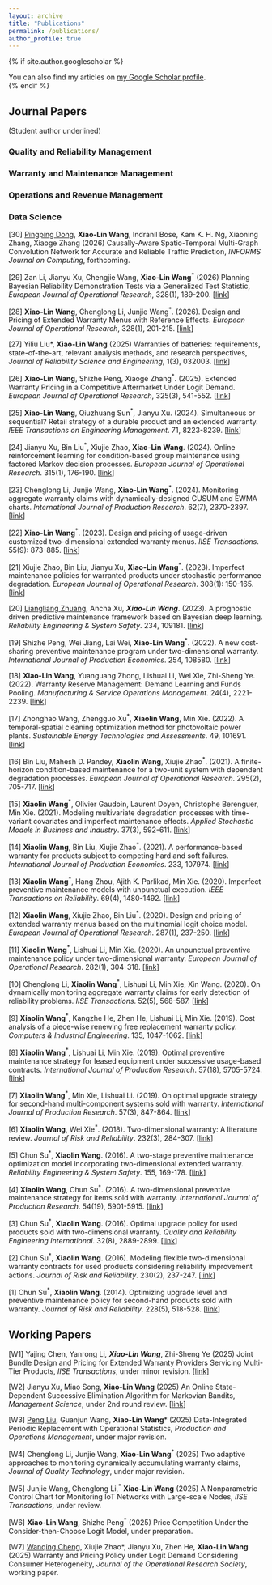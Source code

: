 ```yaml
---
layout: archive
title: "Publications"
permalink: /publications/
author_profile: true
---
```


{% if site.author.googlescholar %}
  <div class="wordwrap">You can also find my articles on <a href="{{site.author.googlescholar}}">my Google Scholar profile</a>.</div>
{% endif %}


<h2>Journal Papers</h2> 
(Student author underlined)

<h3>Quality and Reliability Management</h3>

<h3>Warranty and Maintenance Management</h3>

<h3>Operations and Revenue Management</h3>

<h3>Data Science</h3>

[30] <u>Pingping Dong</u>, <b>Xiao-Lin Wang</b>, Indranil Bose, Kam K. H. Ng, Xiaoning Zhang, Xiaoge Zhang (2026) Causally-Aware Spatio-Temporal Multi-Graph Convolution Network for Accurate and Reliable Traffic Prediction, <i>INFORMS Journal on Computing</i>, forthcoming.

[29] Zan Li, Jianyu Xu, Chengjie Wang, <b>Xiao-Lin Wang</b><sup>*</sup> (2026) Planning Bayesian Reliability Demonstration Tests via a Generalized Test Statistic, <i>European Journal of Operational Research</i>, 328(1), 189-200. [<a href="https://www.sciencedirect.com/science/article/pii/S0377221725006277">link</a>]

[28] <b>Xiao-Lin Wang</b>, Chenglong Li, Junjie Wang<sup>*</sup>. (2026). Design and Pricing of Extended Warranty Menus with Reference Effects. <i>European Journal of Operational Research</i>, 328(1), 201-215. [<a href="https://www.sciencedirect.com/science/article/abs/pii/S0377221725004540">link</a>]

[27] Yiliu Liu*, <b>Xiao-Lin Wang</b> (2025) Warranties of batteries: requirements, state-of-the-art, relevant analysis methods, and research perspectives, <i>Journal of Reliability Science and Engineering</i>, 1(3), 032003. [<a href="https://iopscience.iop.org/article/10.1088/3050-2454/ae033b">link</a>]

[26] <b>Xiao-Lin Wang</b>, Shizhe Peng, Xiaoge Zhang<sup>*</sup>. (2025). Extended Warranty Pricing in a Competitive Aftermarket Under Logit Demand. <i>European Journal of Operational Research</i>, 325(3), 541-552. [<a href="https://www.sciencedirect.com/science/article/pii/S0377221725002516">link</a>] 

[25] <b>Xiao-Lin Wang</b>, Qiuzhuang Sun<sup>*</sup>, Jianyu Xu. (2024). Simultaneous or sequential? Retail strategy of a durable product and an extended warranty. <i>IEEE Transactions on Engineering Management</i>. 71, 8223-8239. [<a href="https://ieeexplore.ieee.org/document/10510648">link</a>]

[24] Jianyu Xu, Bin Liu<sup>*</sup>, Xiujie Zhao, <b>Xiao-Lin Wang</b>. (2024). Online reinforcement learning for condition-based group maintenance using factored Markov decision processes. <i>European Journal of Operational Research</i>. 315(1), 176-190. [<a href="https://www.sciencedirect.com/science/article/pii/S0377221723008950">link</a>]

[23] Chenglong Li, Junjie Wang, <b>Xiao-Lin Wang</b><sup>*</sup>. (2024). Monitoring aggregate warranty claims with dynamically-designed CUSUM and EWMA charts. <i>International Journal of Production Research</i>. 62(7), 2370-2397. [<a href="https://www.tandfonline.com/doi/full/10.1080/00207543.2023.2217298">link</a>]

[22] <b>Xiao-Lin Wang</b><sup>*</sup>. (2023). Design and pricing of usage-driven customized two-dimensional extended warranty menus. <i>IISE Transactions</i>. 55(9): 873-885. [<a href="https://www.tandfonline.com/doi/full/10.1080/24725854.2022.2104972">link</a>]

[21] Xiujie Zhao, Bin Liu, Jianyu Xu, <b>Xiao-Lin Wang</b><sup>*</sup>. (2023). Imperfect maintenance policies for warranted products under stochastic performance degradation. <i>European Journal of Operational Research</i>. 308(1): 150-165. [<a href="https://www.sciencedirect.com/science/article/abs/pii/S037722172200858X">link</a>]

[20] <u>Liangliang Zhuang</u>, Ancha Xu<sup>*</sup>, <b>Xiao-Lin Wang</b><sup>*</sup>. (2023). A prognostic driven predictive maintenance framework based on Bayesian deep learning. <i>Reliability Engineering & System Safety</i>. 234, 109181. [<a href="https://www.sciencedirect.com/science/article/pii/S0951832023000960">link</a>]

[19] Shizhe Peng, Wei Jiang, Lai Wei, <b>Xiao-Lin Wang</b><sup>*</sup>. (2022). A new cost-sharing preventive maintenance program under two-dimensional warranty. <i>International Journal of Production Economics</i>. 254, 108580. [<a href="https://www.sciencedirect.com/science/article/pii/S0925527322001694">link</a>]

[18] <b>Xiao-Lin Wang</b>, Yuanguang Zhong, Lishuai Li, Wei Xie, Zhi-Sheng Ye. (2022). Warranty Reserve Management: Demand Learning and Funds Pooling. <i>Manufacturing & Service Operations Management</i>. 24(4), 2221-2239. [<a href="https://pubsonline.informs.org/doi/10.1287/msom.2022.1086">link</a>]

[17] Zhonghao Wang, Zhengguo Xu<sup>*</sup>, <b>Xiaolin Wang</b>, Min Xie. (2022). A temporal-spatial cleaning optimization method for photovoltaic power plants. <i>Sustainable Energy Technologies and Assessments</i>. 49, 101691. [<a href="https://www.sciencedirect.com/science/article/abs/pii/S2213138821007050">link</a>]

[16] Bin Liu, Mahesh D. Pandey, <b>Xiaolin Wang</b>, Xiujie Zhao<sup>*</sup>. (2021). A finite-horizon condition-based maintenance for a two-unit system with dependent degradation processes. <i>European Journal of Operational Research</i>. 295(2), 705-717. [<a href="https://www.sciencedirect.com/science/article/pii/S0377221721002009">link</a>]

[15] <b>Xiaolin Wang</b><sup>*</sup>, Olivier Gaudoin, Laurent Doyen, Christophe Berenguer, Min Xie. (2021). Modeling multivariate degradation processes with time-variant covariates and imperfect maintenance effects. <i>Applied Stochastic Models in Business and Industry</i>. 37(3), 592-611. [<a href="https://onlinelibrary.wiley.com/doi/full/10.1002/asmb.2600">link</a>]

[14] <b>Xiaolin Wang</b>, Bin Liu, Xiujie Zhao<sup>*</sup>. (2021). A performance-based warranty for products subject to competing hard and soft failures. <i>International Journal of Production Economics</i>. 233, 107974. [<a href="https://www.sciencedirect.com/science/article/pii/S0925527320303236">link</a>]

[13] <b>Xiaolin Wang</b><sup>*</sup>, Hang Zhou, Ajith K. Parlikad, Min Xie. (2020). Imperfect preventive maintenance models with unpunctual execution. <i>IEEE Transactions on Reliability</i>. 69(4), 1480-1492. [<a href="https://ieeexplore.ieee.org/document/9069302/">link</a>]

[12] <b>Xiaolin Wang</b>, Xiujie Zhao, Bin Liu<sup>*</sup>. (2020). Design and pricing of extended warranty menus based on the multinomial logit choice model. <i>European Journal of Operational Research</i>. 287(1), 237-250. [<a href="https://www.sciencedirect.com/science/article/abs/pii/S0377221720304409">link</a>]

[11] <b>Xiaolin Wang</b><sup>*</sup>, Lishuai Li, Min Xie. (2020). An unpunctual preventive maintenance policy under two-dimensional warranty. <i>European Journal of Operational Research</i>. 282(1), 304-318. [<a href="https://www.sciencedirect.com/science/article/abs/pii/S0377221719307817">link</a>]

[10] Chenglong Li, <b>Xiaolin Wang</b><sup>*</sup>, Lishuai Li, Min Xie, Xin Wang. (2020). On dynamically monitoring aggregate warranty claims for early detection of reliability problems. <i>IISE Transactions</i>. 52(5), 568-587. [<a href="https://www.tandfonline.com/doi/full/10.1080/24725854.2019.1647477">link</a>]

[9] <b>Xiaolin Wang</b><sup>*</sup>, Kangzhe He, Zhen He, Lishuai Li, Min Xie. (2019). Cost analysis of a piece-wise renewing free replacement warranty policy. <i>Computers & Industrial Engineering</i>. 135, 1047-1062. [<a href="https://www.sciencedirect.com/science/article/abs/pii/S0360835219304061">link</a>]

[8] <b>Xiaolin Wang</b><sup>*</sup>, Lishuai Li, Min Xie. (2019). Optimal preventive maintenance strategy for leased equipment under successive usage-based contracts. <i>International Journal of Production Research</i>. 57(18), 5705-5724. [<a href="https://www.tandfonline.com/doi/full/10.1080/00207543.2018.1542181">link</a>]

[7] <b>Xiaolin Wang</b><sup>*</sup>, Min Xie, Lishuai Li. (2019). On optimal upgrade strategy for second-hand multi-component systems sold with warranty. <i>International Journal of Production Research</i>. 57(3), 847-864. [<a href="https://www.tandfonline.com/doi/full/10.1080/00207543.2018.1488087">link</a>]

[6] <b>Xiaolin Wang</b>, Wei Xie<sup>*</sup>. (2018). Two-dimensional warranty: A literature review. <i>Journal of Risk and Reliability</i>. 232(3), 284-307. [<a href="https://journals.sagepub.com/doi/abs/10.1177/1748006X17742776">link</a>]

[5] Chun Su<sup>*</sup>, <b>Xiaolin Wang</b>. (2016). A two-stage preventive maintenance optimization model incorporating two-dimensional extended warranty. <i>Reliability Engineering & System Safety</i>. 155, 169-178. [<a href="https://www.sciencedirect.com/science/article/abs/pii/S0951832016302216">link</a>]

[4] <b>Xiaolin Wang</b>, Chun Su<sup>*</sup>. (2016). A two-dimensional preventive maintenance strategy for items sold with warranty. <i>International Journal of Production Research</i>. 54(19), 5901-5915. [<a href="https://www.tandfonline.com/doi/full/10.1080/00207543.2016.1187314">link</a>]

[3] Chun Su<sup>*</sup>, <b>Xiaolin Wang</b>. (2016). Optimal upgrade policy for used products sold with two-dimensional warranty. <i>Quality and Reliability Engineering International</i>. 32(8), 2889-2899. [<a href="https://onlinelibrary.wiley.com/doi/full/10.1002/qre.1973">link</a>]

[2] Chun Su<sup>*</sup>, <b>Xiaolin Wang</b>. (2016). Modeling flexible two-dimensional warranty contracts for used products considering reliability improvement actions. <i>Journal of Risk and Reliability</i>. 230(2), 237-247. [<a href="https://journals.sagepub.com/doi/abs/10.1177/1748006x15627395">link</a>]

[1] Chun Su<sup>*</sup>, <b>Xiaolin Wang</b>. (2014). Optimizing upgrade level and preventive maintenance policy for second-hand products sold with warranty. <i>Journal of Risk and Reliability</i>. 228(5), 518-528. [<a href="https://journals.sagepub.com/doi/abs/10.1177/1748006x14537250">link</a>]



<h2>Working Papers</h2>

[W1] Yajing Chen, Yanrong Li<sup>*</sup>, <b>Xiao-Lin Wang</b><sup>*</sup>, Zhi-Sheng Ye (2025) Joint Bundle Design and Pricing for Extended Warranty Providers Servicing Multi-Tier Products, <i>IISE Transactions</i>, under minor revision. [<a href="https://arxiv.org/abs/2501.18203">link</a>]  

[W2] Jianyu Xu, Miao Song, <b>Xiao-Lin Wang</b> (2025) An Online State-Dependent Successive Elimination Algorithm for Markovian Bandits, <i>Management Science</i>, under 2nd round review. [<a href="https://www.researchgate.net/publication/360493826_An_Online_State-Dependent_Successive_Elimination_Algorithm_for_Rested_Bandits">link</a>] 

[W3] <u>Peng Liu</u>, Guanjun Wang, <b>Xiao-Lin Wang</b>* (2025) Data-Integrated Periodic Replacement with Operational Statistics, <i>Production and Operations Management</i>, under major revision.   

[W4] Chenglong Li, Junjie Wang, <b>Xiao-Lin Wang</b><sup>*</sup> (2025) Two adaptive approaches to monitoring dynamically accumulating warranty claims, <i>Journal of Quality Technology</i>, under major revision.

[W5] Junjie Wang, Chenglong Li,<sup>*</sup> <b>Xiao-Lin Wang</b> (2025) A Nonparametric Control Chart for Monitoring IoT Networks with Large-scale Nodes, <i>IISE Transactions</i>, under review.

[W6] <b>Xiao-Lin Wang</b>, Shizhe Peng<sup>*</sup> (2025) Price Competition Under the Consider-then-Choose Logit Model, under preparation.

[W7] <u>Wanqing Cheng</u>, Xiujie Zhao*, Jianyu Xu, Zhen He, <b>Xiao-Lin Wang</b> (2025) Warranty and Pricing Policy under Logit Demand Considering Consumer Heterogeneity, <i>Journal of the Operational Research Society</i>, working paper.  

